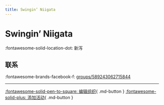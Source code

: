 ```yaml
---
title: Swingin’ Niigata
---
```


# Swingin’ Niigata

:fontawesome-solid-location-dot: 新泻  


## 联系

:fontawesome-brands-facebook-f: [groups/589243062715844](https://www.facebook.com/groups/589243062715844)  

---

[:fontawesome-solid-pen-to-square: 编辑组织](https://github.com/swingdance/orgs/issues/new?assignees=&labels=update+org&projects=&template=03-update_entity.yml&title=Update%20Org%3A%20ja_JP%20%E2%80%A2%20Swingin%E2%80%99%20Niigata&region=ja_JP&id=swingin-niigata&name=Swingin%E2%80%99%20Niigata){ .md-button } [:fontawesome-solid-plus: 添加活动](https://github.com/swingdance/events/issues/new?assignees=&labels=add+event&projects=&template=02-add_entity.yml&title=Add%20Event%3A%20ja_JP%20%E2%80%A2%20%3CName%3E&region=ja_JP&province=Niigata&city=Niigata&org_id=swingin-niigata){ .md-button }
